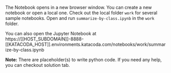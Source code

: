 The Notebook opens in a new browser window. You can create a new notebook or open a local one. Check out the local folder `work` for several sample notebooks. Open and run `summarize-by-class.ipynb` in the `work` folder.

You can also open the Jupyter Notebook at https://[[HOST_SUBDOMAIN]]-8888-[[KATACODA_HOST]].environments.katacoda.com/notebooks/work/summarize-by-class.ipynb

**Note:**
There are placeholder(s) to write python code. If you need any help, you can checkout solution tab.